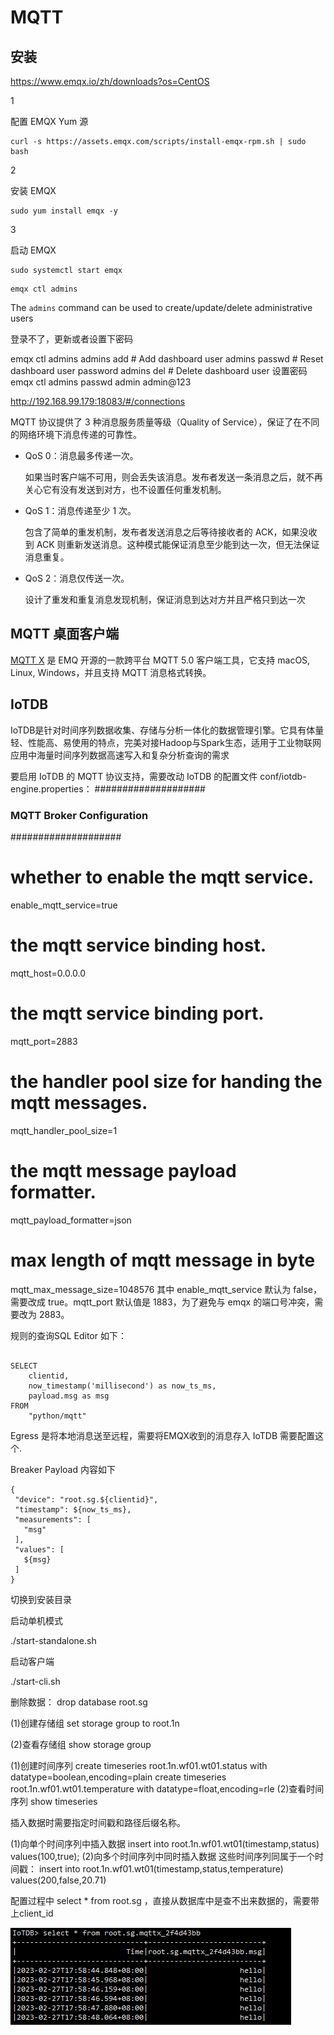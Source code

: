 # MQTT

## 安装

https://www.emqx.io/zh/downloads?os=CentOS


1

配置 EMQX Yum 源

```
curl -s https://assets.emqx.com/scripts/install-emqx-rpm.sh | sudo bash
```

2

安装 EMQX

```
sudo yum install emqx -y
```

3

启动 EMQX

```
sudo systemctl start emqx
```

```
emqx ctl admins
```

The `admins` command can be used to create/update/delete administrative users

登录不了，更新或者设置下密码

emqx ctl admins
admins add <Username> <Password> <Description> # Add dashboard user
admins passwd <Username> <Password>            # Reset dashboard user password
admins del <Username>                          # Delete dashboard user
设置密码
emqx ctl  admins passwd  admin admin@123

http://192.168.99.179:18083/#/connections

MQTT 协议提供了 3 种消息服务质量等级（Quality of Service），保证了在不同的网络环境下消息传递的可靠性。

- QoS 0：消息最多传递一次。

  如果当时客户端不可用，则会丢失该消息。发布者发送一条消息之后，就不再关心它有没有发送到对方，也不设置任何重发机制。

- QoS 1：消息传递至少 1 次。

  包含了简单的重发机制，发布者发送消息之后等待接收者的 ACK，如果没收到 ACK 则重新发送消息。这种模式能保证消息至少能到达一次，但无法保证消息重复。

- QoS 2：消息仅传送一次。

  设计了重发和重复消息发现机制，保证消息到达对方并且严格只到达一次

## MQTT 桌面客户端

[MQTT X](https://mqttx.app/zh) 是 EMQ 开源的一款跨平台 MQTT 5.0 客户端工具，它支持 macOS, Linux, Windows，并且支持 MQTT 消息格式转换。

## IoTDB

IoTDB是针对时间序列数据收集、存储与分析一体化的数据管理引擎。它具有体量轻、性能高、易使用的特点，完美对接Hadoop与Spark生态，适用于工业物联网应用中海量时间序列数据高速写入和复杂分析查询的需求

要启用 IoTDB 的 MQTT 协议支持，需要改动 IoTDB 的配置文件 conf/iotdb-engine.properties：
####################
### MQTT Broker Configuration
####################

# whether to enable the mqtt service.
enable_mqtt_service=true

# the mqtt service binding host.
mqtt_host=0.0.0.0

# the mqtt service binding port.
mqtt_port=2883

# the handler pool size for handing the mqtt messages.
mqtt_handler_pool_size=1

# the mqtt message payload formatter.
mqtt_payload_formatter=json

# max length of mqtt message in byte
mqtt_max_message_size=1048576
其中 enable_mqtt_service 默认为 false，需要改成 true。mqtt_port 默认值是 1883，为了避免与 emqx 的端口号冲突，需要改为 2883。

规则的查询SQL Editor 如下：

```

SELECT
    clientid,
    now_timestamp('millisecond') as now_ts_ms,
    payload.msg as msg
FROM
    "python/mqtt"
```
 
Egress 是将本地消息送至远程，需要将EMQX收到的消息存入 IoTDB 需要配置这个.

Breaker Payload 内容如下

```
{
 "device": "root.sg.${clientid}",
 "timestamp": ${now_ts_ms},
 "measurements": [
   "msg"
 ],
 "values": [
   ${msg}
 ]
}
```



切换到安装目录

启动单机模式

./start-standalone.sh

启动客户端

./start-cli.sh

删除数据： drop database root.sg

(1)创建存储组 set storage group to root.1n

 (2)查看存储组 show storage group

(1)创建时间序列
create timeseries root.1n.wf01.wt01.status with datatype=boolean,encoding=plain
create timeseries root.1n.wf01.wt01.temperature with datatype=float,encoding=rle
(2)查看时间序列
show timeseries  



插入数据时需要指定时间戳和路径后缀名称。

(1)向单个时间序列中插入数据
insert into root.1n.wf01.wt01(timestamp,status) values(100,true);
(2)向多个时间序列中同时插入数据
这些时间序列同属于一个时间戳：
insert into root.1n.wf01.wt01(timestamp,status,temperature) values(200,false,20.71)



配置过程中 select * from root.sg ，直接从数据库中是查不出来数据的，需要带上client_id

![image-20230227180009411](image\image-20230227180009411.png)

